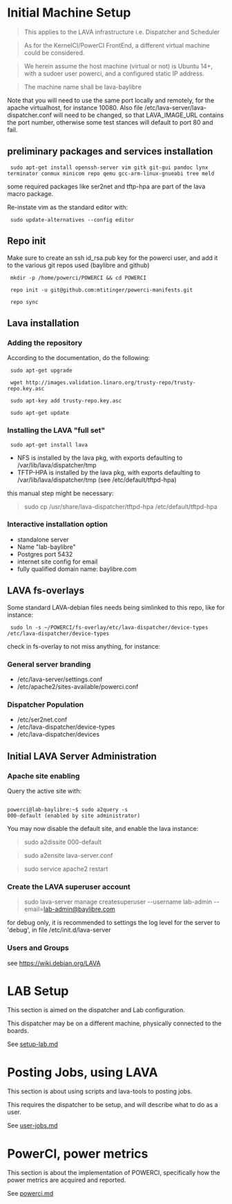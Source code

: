 # Initial Machine Setup #

> This applies to the LAVA infrastructure i.e. Dispatcher and Scheduler

> As for the KernelCI/PowerCI FrontEnd, a different virtual machine could be considered.

> We herein assume the host machine (virtual or not) is Ubuntu 14+, with a sudoer user powerci, and a configured static IP address.

> The machine name shall be lava-baylibre

Note that you will need to use the same port locally and remotely, for the apache virtualhost, for instance
10080. Also file /etc/lava-server/lava-dispatcher.conf will need to be changed, so that LAVA_IMAGE_URL contains the port number,
otherwise some test stances will default to port 80 and fail.


## preliminary packages and services installation ##

` sudo apt-get install openssh-server vim gitk git-gui pandoc lynx terminator conmux minicom repo qemu gcc-arm-linux-gnueabi tree meld`

some required packages like ser2net and tftp-hpa are part of
the lava macro package.

Re-instate vim as the standard editor with:

` sudo update-alternatives --config editor`


## Repo init ##

Make sure to create an ssh id_rsa.pub key for the powerci user, and add it to the various git repos used (baylibre and github)

` mkdir -p /home/powerci/POWERCI && cd POWERCI`

` repo init -u git@github.com:mtitinger/powerci-manifests.git`

` repo sync`

## Lava installation ##

### Adding the repository ###

According to the documentation, do the following:

` sudo apt-get upgrade`

` wget http://images.validation.linaro.org/trusty-repo/trusty-repo.key.asc`

` sudo apt-key add trusty-repo.key.asc`

` sudo apt-get update`

### Installing the LAVA "full set" ###

` sudo apt-get install lava`

 * NFS          is installed by the lava pkg, with exports defaulting to /var/lib/lava/dispatcher/tmp
 * TFTP-HPA     is installed by the lava pkg, with exports defaulting to /var/lib/lava/dispatcher/tmp
(see /etc/default/tftpd-hpa)

this manual step might be necessary:

> sudo cp /usr/share/lava-dispatcher/tftpd-hpa /etc/default/tftpd-hpa

### Interactive installation option ###
 * standalone server
 * Name "lab-baylibre"
 * Postgres port 5432
 * internet site config for email
 * fully qualified domain name: baylibre.com

##  LAVA fs-overlays ##

Some standard LAVA-debian files needs being simlinked to this repo, like for instance:

` sudo ln -s ~/POWERCI/fs-overlay/etc/lava-dispatcher/device-types /etc/lava-dispatcher/device-types`

check in fs-overlay to not miss anything, for instance:

### General server branding ###

 * /etc/lava-server/settings.conf
 * /etc/apache2/sites-available/powerci.conf

### Dispatcher Population ###

 * /etc/ser2net.conf
 * /etc/lava-dispatcher/device-types
 * /etc/lava-dispatcher/devices

## Initial LAVA Server Administration ##

### Apache site enabling

Query the active site with:

<code>
powerci@lab-baylibre:~$ sudo a2query -s
000-default (enabled by site administrator)
</code>

You may now disable the default site, and enable the lava instance:

> sudo a2dissite 000-default

> sudo a2ensite lava-server.conf

> sudo service apache2 restart

### Create the LAVA superuser account ###

> sudo lava-server manage createsuperuser --username lab-admin --email=lab-admin@baylibre.com

for debug only, it is recommended to settings the log level for the server
to 'debug', in file /etc/init.d/lava-server

### Users and Groups ###

see <https://wiki.debian.org/LAVA>

# LAB Setup #

 This section is aimed on the dispatcher and Lab configuration.
 
 This dispatcher may be on a different machine, physically connected to the boards.

 See [setup-lab.md](setup-lab.md)

# Posting Jobs, using LAVA #

 This section is about using scripts and lava-tools to posting jobs.

 This requires the dispatcher to be setup, and will describe what to do as a user.

 See [user-jobs.md](user-jobs.md)

# PowerCI, power metrics #

This section is about the implementation of POWERCI, specifically
how the power metrics are acquired and reported.

See [powerci.md](powerci.md)

